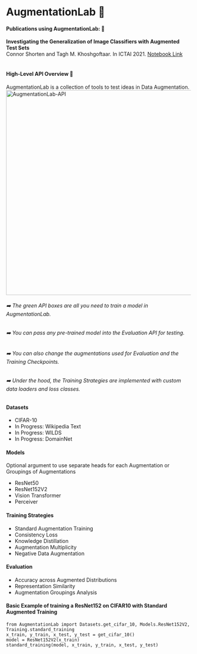 # AugmentationLab 🧫
<h4> Publications using AugmentationLab: 📜 </h4>
<b>Investigating the Generalization of Image Classifiers with Augmented Test Sets</b><br />
Connor Shorten and Tagh M. Khoshgoftaar. In ICTAI 2021.
<a href = "https://github.com/CShorten/AugmentationZoo/blob/main/Notebooks/Investigating_Generalization.ipynb">Notebook Link</a>
<br /><br />
<h4> High-Level API Overview 🧰 </h4>
AugmentationLab is a collection of tools to test ideas in Data Augmentation.<br />
<img width="558" alt="AugmentationLab-API" src="https://user-images.githubusercontent.com/25864937/135115606-ad2123d6-2fa3-4901-8974-0635a7a51752.png">
<h6> ➡️ The green API boxes are all you need to train a model in AugmentationLab. </h6>
<h6> ➡️ You can pass any pre-trained model into the Evaluation API for testing. </h6>
<h6> ➡️ You can also change the augmentations used for Evaluation and the Training Checkpoints. </h6>
<h6> ➡️ Under the hood, the Training Strategies are implemented with custom data loaders and loss classes. </h6>

<h4> Datasets </h4>
    <ul>
        <li> CIFAR-10 </li>
        <li> In Progress: Wikipedia Text </li>
        <li> In Progress: WILDS </li>
        <li> In Progress: DomainNet </li>
    </ul>
<h4> Models </h4>
<p> Optional argument to use separate heads for each Augmentation or Groupings of Augmentations </p>
    <ul>
      <li> ResNet50 </li>
      <li> ResNet152V2 </li>
      <li> Vision Transformer </li>
      <li> Perceiver </li>
    </ul>
<h4> Training Strategies </h4>
  <ul>
    <li> Standard Augmentation Training </li>
    <li> Consistency Loss </li>
    <li> Knowledge Distillation </li>
    <li> Augmentation Multiplicity </li>
    <li> Negative Data Augmentation </li>
  </ul>
<h4> Evaluation </h4>
  <ul>
    <li> Accuracy across Augmented Distributions </li>
    <li> Representation Similarity </li>
    <li> Augmentation Groupings Analysis </li>
  </ul>
  
<h4> Basic Example of training a ResNet152 on CIFAR10 with Standard Augmented Training </h4>
<code>from AugmentationLab import Datasets.get_cifar_10, Models.ResNet152V2, Training.standard_training</code><br>
<code>x_train, y_train, x_test, y_test = get_cifar_10()</code><br>
<code>model = ResNet152V2(x_train)</code><br>
<code>standard_training(model, x_train, y_train, x_test, y_test)</code><br>
